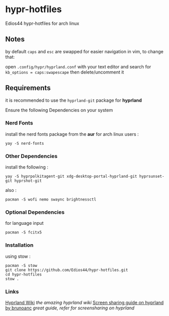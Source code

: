 # hypr-hotfiles

Edios44 hypr-hotfiles for arch linux

## Notes

by default `caps` and `esc` are swapped for easier navigation in vim, to change that:

open `.config/hypr/hyprland.conf` with your text editor and search for `kb_options = caps:swapescape` then delete/uncomment it

## Requirements

it is recommended to use the `hyprland-git` package for **hyprland**

Ensure the following  Dependencies on your system

### Nerd Fonts
install the nerd fonts package from the **aur** for arch linux users :

```
yay -S nerd-fonts
```
### Other Dependencies

install the following :

```
yay -S hyprpolkitagent-git xdg-desktop-portal-hyprland-git hyprsunset-git hyprshot-git
```

also :
```
pacman -S wofi nemo swaync brightnessctl
```

### Optional Dependencies

for language input

```
pacman -S fcitx5
```

### Installation

using stow :

```
pacman -S stow
git clone https://github.com/Edios44/hypr-hotfiles.git
cd hypr-hotfiles
stow .
```

### Links

[Hyprland Wiki](https://wiki.hyprland.org/) *the amazing hyprland wiki*
[Screen sharing guide on hyprland by brunoanc](https://gist.github.com/brunoanc/2dea6ddf6974ba4e5d26c3139ffb7580) *great guide, refer for screensharing on hyprland*
